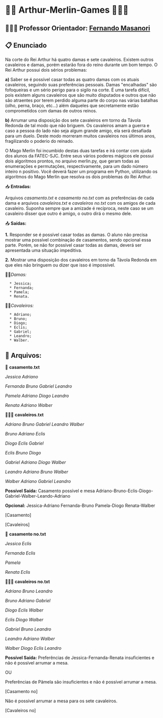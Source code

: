 # 🤴🏻 Arthur-Merlin-Games 🧙🏻‍♂️

## 👨🏽‍🏫 Professor Orientador: [Fernando Masanori](https://github.com/fmasanori)

## 📋 Enunciado

Na corte do Rei Arthur há quatro damas e sete cavaleiros. Existem outros cavaleiros e damas, porém estarão fora do reino durante um bom tempo. O Rei Arthur possui dois sérios problemas:

**a)** Saber se é possível casar todas as quatro damas com os atuais cavaleiros, seguindo suas preferências pessoais. Damas "encalhadas" são fofoqueiras e um sério perigo para o sigilo na corte. É uma tarefa difícil, pois existem alguns cavaleiros que são muito disputados e outros que não são atraentes por terem perdido alguma parte do corpo nas várias batalhas (olho, perna, braço, etc...) além daqueles que secretamente estão comprometidos com damas de outros reinos.

**b)** Arrumar uma disposição dos sete cavaleiros em torno da Távola Redonda de tal modo que não briguem. Os cavaleiros amam a guerra e caso a pessoa do lado não seja algum grande amigo, ela será desafiada para um duelo. Deste modo morreram muitos cavaleiros nos últimos anos, fragilizando o poderio do reinado.

O Mago Merlin foi incumbido destas duas tarefas e irá contar com ajuda dos alunos da FATEC-SJC. Entre seus vários poderes mágicos ele possui dois algoritmos prontos, no arquivo merlin.py, que geram todas as enumerações e permutações, respectivamente, para um dado número inteiro n positivo. Você deverá fazer um programa em Python, utilizando os algoritmos do Mago Merlin que resolva os dois problemas do Rei Arthur.

📥 **Entradas:** 

Arquivos _casamento.txt_ e _casamento no.txt_ com as preferências de cada dama e arquivos _cavaleiros.txt_ e _cavaleiros no.txt_ com os amigos de cada cavaleiro. Suponha sempre que a amizade é recíproca, neste caso se um cavaleiro disser que outro é amigo, o outro dirá o mesmo dele.

📤 **Saídas:**

**1.** Responder se é possível casar todas as damas. O aluno não precisa mostrar uma possível combinação de casamentos, sendo opcional essa parte. Porém, se não for possível casar todas as damas, deverá ser apresentada uma situação impeditiva.

**2.** Mostrar uma disposição dos cavaleiros em torno da Távola Redonda em que eles não bringuem ou dizer que isso é impossível.


👩🏻*Damas:* 

      * Jessica;
      * Fernanda;
      * Pamela;
      * Renata.

👦🏻*Cavaleiros:*

      * Adriano;
      * Bruno;
      * Diogo;
      * Eclis;
      * Gabriel;
      * Leandro;
      * Walber.
      
      
## 📄 Arquivos:

💒 **casamento.txt**

*Jessica Adriano*

*Fernanda Bruno Gabriel Leandro*

*Pamela Adriano Diogo Leandro*

*Renata Adriano Walber*


👨‍👦‍👦 **cavaleiros.txt**

*Adriano Bruno Gabriel Leandro Walber*

*Bruno Adriano Eclis*

*Diogo Eclis Gabriel*

*Eclis Bruno Diogo*

*Gabriel Adriano Diogo Walber*

*Leandro Adriano Bruno Walber*

*Walber Adriano Gabriel Leandro*

**Possível Saída:** Casamento possível e mesa Adriano-Bruno-Eclis-Diogo-Gabriel-Walber-Leando-Adriano

**Opcional:** Jessica-Adriano Fernanda-Bruno Pamela-Diogo Renata-Walber

[Casamento]

[Cavaleiros]



💒 **casamento no.txt**

*Jessica Eclis*

*Fernanda Eclis*

*Pamela*

*Renata Eclis*

👨‍👦‍👦 **cavaleiros no.txt**

*Adriano Bruno Leandro*

*Bruno Adriano Gabriel*

*Diogo Eclis Walber*

*Eclis Diogo Walber*

*Gabriel Bruno Leandro*

*Leandro Adriano Walber*

*Walber Diogo Eclis Leandro*

**Possível Saída:** Preferências de Jessica-Fernanda-Renata insuficientes e não é possível arrumar a mesa.

OU

Preferências de Pâmela são insuficientes e não é possível arrumar a mesa.

[Casamento no]

Não é possível arrumar a mesa para os sete cavaleiros.

[Cavaleiros no]
